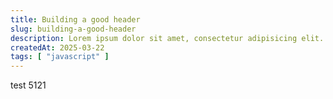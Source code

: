 ```yaml
---
title: Building a good header
slug: building-a-good-header
description: Lorem ipsum dolor sit amet, consectetur adipisicing elit. Laudantium, nemo?
createdAt: 2025-03-22
tags: [ "javascript" ]
---
```


test 5121